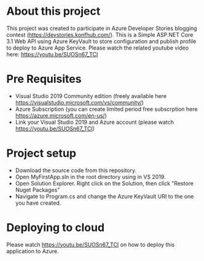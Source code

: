 # About this project
This project was created to participate in Azure Developer Stories blogging contest (https://devstories.konfhub.com/). This is a Simple ASP.NET Core 3.1 Web API using Azure KeyVault to store configuration and publish profile to deploy to Azure App Service. Please watch the related youtube video here: https://youtu.be/SUOSn67_TCI

# Pre Requisites
- Visual Studio 2019 Community edition (freely available here https://visualstudio.microsoft.com/vs/community/)
- Azure Subscription (you can create limited period free subscrption here https://azure.microsoft.com/en-us/)
- Link your Visual Studio 2019 and Azure account (please watch https://youtu.be/SUOSn67_TCI)

# Project setup
- Download the source code from this repository.
- Open MyFirstApp.sln in the root directory using in VS 2019.
- Open Solution Explorer. Right click on the Solution, then click "Restore Nuget Packages"
- Navigate to Program.cs and change the Azure KeyVault URI to the one you have created.

# Deploying to cloud
Please watch https://youtu.be/SUOSn67_TCI on how to deploy this application to Azure.
